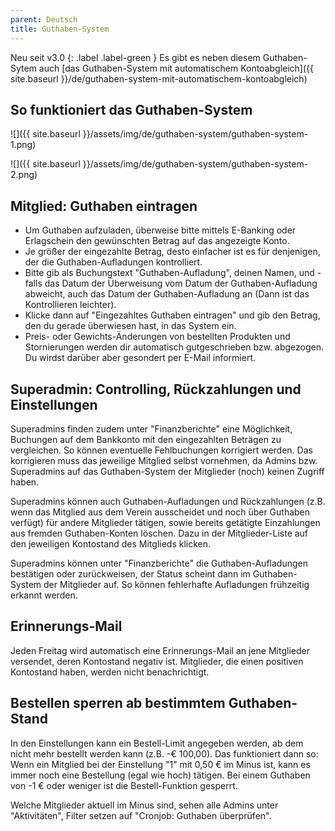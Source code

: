 ```yaml
---
parent: Deutsch
title: Guthaben-System
---
```


Neu seit v3.0
{: .label .label-green }
Es gibt es neben diesem Guthaben-Sytem auch [das Guthaben-System mit automatischem Kontoabgleich]({{ site.baseurl }}/de/guthaben-system-mit-automatischem-kontoabgleich)

## So funktioniert das Guthaben-System

![]({{ site.baseurl }}/assets/img/de/guthaben-system/guthaben-system-1.png)

![]({{ site.baseurl }}/assets/img/de/guthaben-system/guthaben-system-2.png)

## Mitglied: Guthaben eintragen 
* Um Guthaben aufzuladen, überweise bitte mittels E-Banking oder Erlagschein den gewünschten Betrag auf das angezeigte Konto.
* Je größer der eingezahlte Betrag, desto einfacher ist es für denjenigen, der die Guthaben-Aufladungen kontrolliert.
* Bitte gib als Buchungstext "Guthaben-Aufladung", deinen Namen, und - falls das Datum der Überweisung vom Datum der Guthaben-Aufladung abweicht, auch das Datum der Guthaben-Aufladung an (Dann ist das Kontrollieren leichter).
* Klicke dann auf  "Eingezahltes Guthaben eintragen" und gib den Betrag, den du gerade überwiesen hast, in das System ein.
* Preis- oder Gewichts-Änderungen von bestellten Produkten und Stornierungen werden dir automatisch gutgeschrieben bzw. abgezogen. Du wirdst darüber aber gesondert per E-Mail informiert.

## Superadmin: Controlling, Rückzahlungen und Einstellungen
Superadmins finden zudem unter "Finanzberichte" eine Möglichkeit, Buchungen auf dem Bankkonto mit den eingezahlten Beträgen zu vergleichen. So können eventuelle Fehlbuchungen korrigiert werden. Das korrigieren muss das jeweilige Mitglied selbst vornehmen, da Admins bzw. Superadmins auf das Guthaben-System der Mitglieder (noch) keinen Zugriff haben.

Superadmins können auch Guthaben-Aufladungen und Rückzahlungen (z.B. wenn das Mitglied aus dem Verein ausscheidet und noch über Guthaben verfügt) für andere Mitglieder tätigen, sowie bereits getätigte Einzahlungen aus fremden Guthaben-Konten löschen. Dazu in der Mitglieder-Liste auf den jeweiligen Kontostand des Mitglieds klicken.

Superadmins können unter "Finanzberichte" die Guthaben-Aufladungen bestätigen oder zurückweisen, der Status scheint dann im Guthaben-System der Mitglieder auf. So können fehlerhafte Aufladungen frühzeitig erkannt werden.

## Erinnerungs-Mail
Jeden Freitag wird automatisch eine Erinnerungs-Mail an jene Mitglieder versendet, deren Kontostand negativ ist. Mitglieder, die einen positiven Kontostand haben, werden nicht benachrichtigt.

## Bestellen sperren ab bestimmtem Guthaben-Stand
In den Einstellungen kann ein Bestell-Limit angegeben werden, ab dem nicht mehr bestellt werden kann (z.B. -€ 100,00).
Das funktioniert dann so: Wenn ein Mitglied bei der Einstellung "1" mit 0,50 € im Minus ist, kann es immer noch eine Bestellung (egal wie hoch) tätigen. Bei einem Guthaben von -1 € oder weniger ist die Bestell-Funktion gesperrt.

Welche Mitglieder aktuell im Minus sind, sehen alle Admins unter "Aktivitäten", Filter setzen auf "Cronjob: Guthaben überprüfen".
